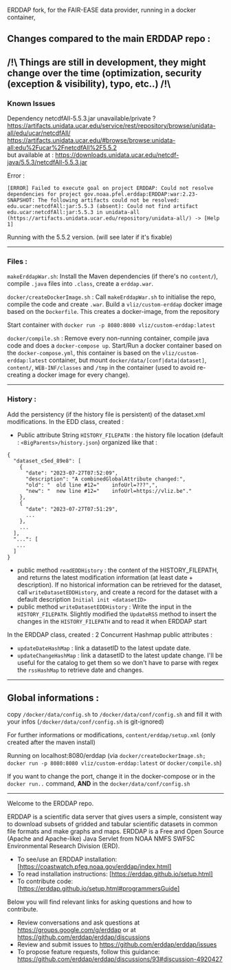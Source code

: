ERDDAP fork, for the FAIR-EASE data provider, running in a docker container,

## Changes compared to the main ERDDAP repo :

## /!\ Things are still in development, they might change over the time (optimization, security (exception & visibility), typo, etc..) /!\


### Known Issues
Dependency netcdfAll-5.5.3.jar unavailable/private ?   
https://artifacts.unidata.ucar.edu/service/rest/repository/browse/unidata-all/edu/ucar/netcdfAll/
https://artifacts.unidata.ucar.edu/#browse/browse:unidata-all:edu%2Fucar%2FnetcdfAll%2F5.5.2  
but available at : https://downloads.unidata.ucar.edu/netcdf-java/5.5.3/netcdfAll-5.5.3.jar  

Error : 
```
[ERROR] Failed to execute goal on project ERDDAP: Could not resolve dependencies for project gov.noaa.pfel.erddap:ERDDAP:war:2.23-SNAPSHOT: The following artifacts could not be resolved: edu.ucar:netcdfAll:jar:5.5.3 (absent): Could not find artifact edu.ucar:netcdfAll:jar:5.5.3 in unidata-all (https://artifacts.unidata.ucar.edu/repository/unidata-all/) -> [Help 1]
```
Running with the 5.5.2 version. (will see later if it's fixable)

--------------------------------------------------------------------------------
### Files :
`makeErddapWar.sh`: Install the Maven dependencies (if there's no `content/`), compile `.java` files into `.class`, create a `erddap.war`.

`docker/createDockerImage.sh` : Call `makeErddapWar.sh` to initialise the repo, compile the code and create `.war`. Build a `vliz/custom-erddap` docker image based on the `Dockerfile`. This creates a docker-image, from the repository

Start container with `docker run -p 8080:8080 vliz/custom-erddap:latest`

`docker/compile.sh` : Remove every non-running container, compile java code and does a `docker-compose up`. Start/Run a docker container based on the `docker-compose.yml`, this container is based on the `vliz/custom-erddap:latest` container, but mount `docker/data/[conf|data|dataset]`, `content/`, `WEB-INF/classes` and `/tmp` in the container (used to avoid re-creating a docker image for every change).

--------------------------------------------------------------------------------

### History :
Add the persistency (if the history file is persistent) of the dataset.xml modifications.
In the EDD class, created : 
- Public attribute String `HISTORY_FILEPATH` : the history file location (default : `<BigParents>/history.json`) organized like that : 
```
{
  "dataset_c5ed_89e8": [
    {
      "date": "2023-07-27T07:52:09",
      "description": "A combinedGlobalAttribute changed:",
      "old": "  old line #12="    infoUrl=???",",
      "new": "  new line #12="    infoUrl=https://vliz.be"."
    },
    {
      "date": "2023-07-27T07:51:29",
      ...
    },
    ...
  ],
  "...": [
   ...
  ]
}
```

- public method `readEDDHistory` : the content of the HISTORY_FILEPATH, and returns the latest modification information (at least date + description). If no historical information can be retrieved for the dataset, call `writeDatasetEDDHistory`, and create a record for the dataset with a default description `Initial init <datasetID>` 
- public method `writeDatasetEDDHistory` : Write the input in the `HISTORY_FILEPATH`.
Slightly modified the `UpdateRSS` method to insert the changes in the `HISTORY_FILEPATH` and to read it when ERDDAP start

In the ERDDAP class, created :
2 Concurrent Hashmap public attributes :
- `updateDateHashMap` : link a datasetID to the latest update date.
- `updateChangeHashMap` : link a datasetID to the latest update change.
I'll be useful for the catalog to get them so we don't have to parse with regex the `rssHashMap` to retrieve date and changes.


-----------------------------
## Global informations :

copy `/docker/data/config.sh` to `/docker/data/conf/config.sh` and fill it with your infos (`/docker/data/conf/config.sh` is git-ignored)

For further informations or modifications, `content/erddap/setup.xml` (only created after the maven install)

Running on localhost:8080/erddap (via `docker/createDockerImage.sh; docker run -p 8080:8080 vliz/custom-erddap:latest` or `docker/compile.sh`)

If you want to change the port, change it in the docker-compose or in the `docker run..` command, **AND** in the `docker/data/conf/config.sh`

-----------------------------

Welcome to the ERDDAP repo. 

ERDDAP is a scientific data server that gives users a simple, consistent way to download subsets of 
gridded and tabular scientific datasets in common file formats and make graphs and maps.
ERDDAP is a Free and Open Source (Apache and Apache-like) Java Servlet from NOAA NMFS SWFSC Environmental Research Division (ERD).
* To see/use an ERDDAP installation: [https://coastwatch.pfeg.noaa.gov/erddap/index.html]
* To read installation instructions: [https://erddap.github.io/setup.html]
* To contribute code: [https://erddap.github.io/setup.html#programmersGuide]

Below you will find relevant links for asking questions and how to contribute.
* Review conversations and ask questions at https://groups.google.com/g/erddap or at https://github.com/erddap/erddap/discussions
* Review and submit issues to https://github.com/erddap/erddap/issues
* To propose feature requests, follow this guidance: https://github.com/erddap/erddap/discussions/93#discussion-4920427
